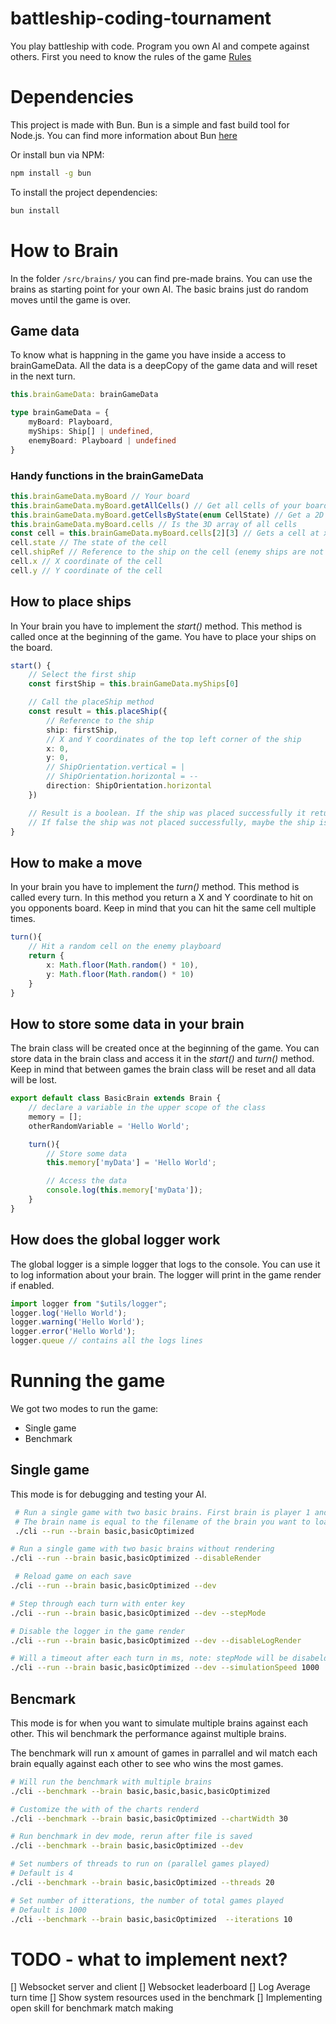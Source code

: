 # battleship-coding-tournament
You play battleship with code. Program you own AI and compete against others.
First you need to know the rules of the game [Rules](https://www.hasbro.com/common/instruct/battleship.pdf)

# Dependencies
This project is made with Bun. Bun is a simple and fast build tool for Node.js. You can find more information about Bun [here](https://bun.sh/docs/installation)

Or install bun via NPM:
```bash
npm install -g bun
```

To install the project dependencies:

```bash
bun install
```

# How to Brain
In the folder `/src/brains/` you can find pre-made brains. You can use the brains as starting point for your own AI. The basic brains just do random moves until the game is over.

## Game data
To know what is happning in the game you have inside a access to brainGameData.
All the data is a deepCopy of the game data and will reset in the next turn.
```ts
this.brainGameData: brainGameData

type brainGameData = {
    myBoard: Playboard,
    myShips: Ship[] | undefined,
    enemyBoard: Playboard | undefined
}
```

### Handy functions in the brainGameData
```ts
this.brainGameData.myBoard // Your board
this.brainGameData.myBoard.getAllCells() // Get all cells of your board in a 2D array
this.brainGameData.myBoard.getCellsByState(enum CellState) // Get a 2D array of all cells with a specific state, check the CellState enum for all states
this.brainGameData.myBoard.cells // Is the 3D array of all cells
const cell = this.brainGameData.myBoard.cells[2][3] // Gets a cell at x: 2, y: 3
cell.state // The state of the cell
cell.shipRef // Reference to the ship on the cell (enemy ships are not visible)
cell.x // X coordinate of the cell
cell.y // Y coordinate of the cell
```

## How to place ships
In Your brain you have to implement the *start()* method. This method is called once at the beginning of the game. You have to place your ships on the board.
```ts
start() {
    // Select the first ship
    const firstShip = this.brainGameData.myShips[0]

    // Call the placeShip method
    const result = this.placeShip({
        // Reference to the ship
        ship: firstShip,
        // X and Y coordinates of the top left corner of the ship
        x: 0,
        y: 0,
        // ShipOrientation.vertical = |
        // ShipOrientation.horizontal = --
        direction: ShipOrientation.horizontal
    })

    // Result is a boolean. If the ship was placed successfully it returns true
    // If false the ship was not placed successfully, maybe the ship is out of bounds
}
```

## How to make a move
In your brain you have to implement the *turn()* method. This method is called every turn. In this method you return a X and Y coordinate to hit on you opponents board. Keep in mind that you can hit the same cell multiple times.
```ts
turn(){
    // Hit a random cell on the enemy playboard
    return {
        x: Math.floor(Math.random() * 10),
        y: Math.floor(Math.random() * 10)
    }
}
```

## How to store some data in your brain
The brain class will be created once at the beginning of the game. You can store data in the brain class and access it in the *start()* and *turn()* method. Keep in mind that between games the brain class will be reset and all data will be lost.
```ts
export default class BasicBrain extends Brain {
    // declare a variable in the upper scope of the class
    memory = [];
    otherRandomVariable = 'Hello World';

    turn(){
        // Store some data
        this.memory['myData'] = 'Hello World';

        // Access the data
        console.log(this.memory['myData']);
    }
}
```

## How does the global logger work
The global logger is a simple logger that logs to the console. You can use it to log information about your brain. The logger will print in the game render if enabled.
```ts
import logger from "$utils/logger";
logger.log('Hello World');
logger.warning('Hello World');
logger.error('Hello World');
logger.queue // contains all the logs lines
```

# Running the game
We got two modes to run the game:
- Single game
- Benchmark

## Single game
This mode is for debugging and testing your AI.
```bash
 # Run a single game with two basic brains. First brain is player 1 and seccond brain is player 2
 # The brain name is equal to the filename of the brain you want to load
 ./cli --run --brain basic,basicOptimized

# Run a single game with two basic brains without rendering
./cli --run --brain basic,basicOptimized --disableRender

 # Reload game on each save
./cli --run --brain basic,basicOptimized --dev 

# Step through each turn with enter key
./cli --run --brain basic,basicOptimized --dev --stepMode 

# Disable the logger in the game render
./cli --run --brain basic,basicOptimized --dev --disableLogRender 

# Will a timeout after each turn in ms, note: stepMode will be disabeld
./cli --run --brain basic,basicOptimized --dev --simulationSpeed 1000 
```

## Bencmark
This mode is for when you want to simulate multiple brains against each other. This wil benchmark the performance against multiple brains.

The benchmark will run x amount of games in parrallel and wil match each brain equally against each other to see who wins the most games.

```bash
# Will run the benchmark with multiple brains
./cli --benchmark --brain basic,basic,basic,basicOptimized

# Customize the with of the charts renderd
./cli --benchmark --brain basic,basicOptimized --chartWidth 30

# Run benchmark in dev mode, rerun after file is saved
./cli --benchmark --brain basic,basicOptimized --dev

# Set numbers of threads to run on (parallel games played)
# Default is 4
./cli --benchmark --brain basic,basicOptimized --threads 20

# Set number of itterations, the number of total games played
# Default is 1000
./cli --benchmark --brain basic,basicOptimized  --iterations 10
```

# TODO - what to implement next?
[] Websocket server and client
[] Websocket leaderboard
[] Log Average turn time
[] Show system resources used in the benchmark
[] Implementing open skill for benchmark match making